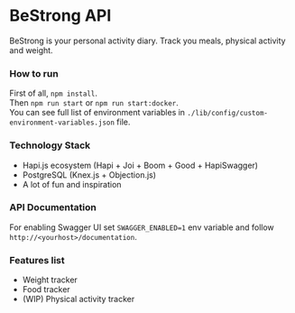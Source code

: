 # BeStrong API
BeStrong is your personal activity diary. Track you meals, physical activity and weight.

### How to run
First of all, `npm install`.  
Then `npm run start` or `npm run start:docker`.  
You can see full list of environment variables in `./lib/config/custom-environment-variables.json` file.

### Technology Stack
- Hapi.js ecosystem (Hapi + Joi + Boom + Good + HapiSwagger)
- PostgreSQL (Knex.js + Objection.js)
- A lot of fun and inspiration

### API Documentation
For enabling Swagger UI set `SWAGGER_ENABLED=1` env variable and follow `http://<yourhost>/documentation`.

### Features list
- Weight tracker
- Food tracker
- (WIP) Physical activity tracker
